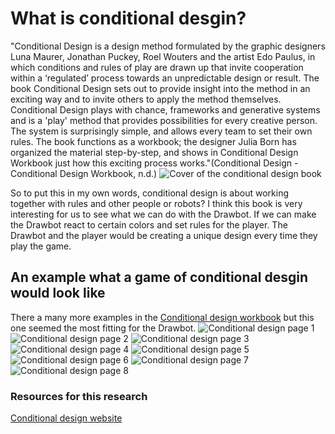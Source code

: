 # What is conditional desgin? 

"Conditional Design is a design method formulated by the graphic designers Luna Maurer, Jonathan Puckey, Roel Wouters and the artist Edo Paulus, in which conditions and rules of play are drawn up that invite cooperation within a ‘regulated’ process towards an unpredictable design or result. The book Conditional Design sets out to provide insight into the method in an exciting way and to invite others to apply the method themselves. Conditional Design plays with chance, frameworks and generative systems and is a 'play' method that provides possibilities for every creative person. The system is surprisingly simple, and allows every team to set their own rules. The book functions as a workbook; the designer Julia Born has organized the material step-by-step, and shows in Conditional Design Workbook just how this exciting process works."(Conditional Design - Conditional Design Workbook, n.d.)
![Cover of the conditional design book](../images/condit-workbook.png)

So to put this in my own words, conditional design is about working together with rules and other people or robots? I think this book is very interesting for us to see what we can do with the Drawbot. If we can make the Drawbot react to certain colors and set rules for the player. The Drawbot and the player would be creating a unique design every time they play the game. 

## An example what a game of conditional desgin would look like
There a many more examples in the [Conditional design workbook](https://drive.google.com/file/d/1iAItmp1dUeC13vGlkwd-HNL-QiJKQt5D/view) but this one seemed the most fitting for the Drawbot.
![Conditional design page 1](../images/condit-1.png)
![Conditional design page 2](../images/condit-2.png)
![Conditional design page 3](../images/condit-3.png)
![Conditional design page 4](../images/condit-4.png)
![Conditional design page 5](../images/condit-5.png)
![Conditional design page 6](../images/condit-6.png)
![Conditional design page 7](../images/condit-7.png)
![Conditional design page 8](../images/condit-8.png)


### Resources for this research
[Conditional design website](https://conditionaldesign.org/)

